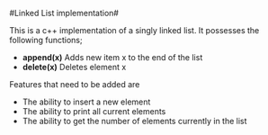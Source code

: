 #Linked List implementation#

This is a c++ implementation of a singly linked list. It possesses the following functions;

* **append(x)**		Adds new item x to the end of the list
* **delete(x)**		Deletes element x

Features that need to be added are

* The ability to insert a new element
* The ability to print all current elements
* The ability to get the number of elements currently in the list

